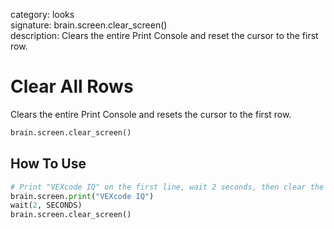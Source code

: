 category: looks  
signature: brain.screen.clear_screen()  
description: Clears the entire Print Console and reset the cursor to the first row.  

# Clear All Rows
 
Clears the entire Print Console and resets the cursor to the first row.

```python
brain.screen.clear_screen()
```

## How To Use

```python
# Print "VEXcode IQ" on the first line, wait 2 seconds, then clear the Print Console
brain.screen.print("VEXcode IQ")
wait(2, SECONDS)
brain.screen.clear_screen()
```

<advanced>
</advanced>
